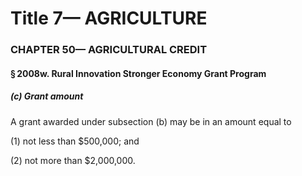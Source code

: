 
# Title 7— AGRICULTURE
### CHAPTER 50— AGRICULTURAL CREDIT
#### § 2008w. Rural Innovation Stronger Economy Grant Program
##### (c) Grant amount

A grant awarded under subsection (b) may be in an amount equal to

(1) not less than $500,000; and

(2) not more than $2,000,000.
